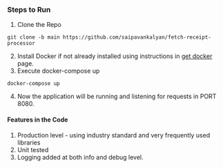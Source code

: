 ### Steps to Run

1. Clone the Repo

```shell
git clone -b main https://github.com/saipavankalyan/fetch-receipt-processor
```

2. Install Docker if not already installed using instructions in [get docker](https://docs.docker.com/get-docker/) page.
3. Execute docker-compose up

```shell
docker-compose up
```

4. Now the application will be running and listening for requests in PORT 8080.

#### Features in the Code

1. Production level - using industry standard and very frequently used libraries
2. Unit tested
3. Logging added at both info and debug level. 